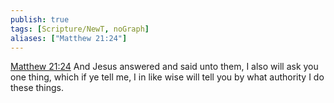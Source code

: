 ```yaml
---
publish: true
tags: [Scripture/NewT, noGraph]
aliases: ["Matthew 21:24"]
---
```

[Matthew 21:24](https://churchofjesuschrist.org/study/scriptures/nt/matt/21?lang=eng&id=p24#p24) And Jesus answered and said unto them, I also will ask you one thing, which if ye tell me, I in like wise will tell you by what authority I do these things.
